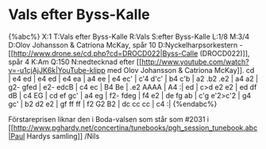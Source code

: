 # Vals efter Byss-Kalle

{%abc%}
X:1
T:Vals efter Byss-Kalle
R:Vals
S:efter Byss-Kalle
L:1/8
M:3/4
D:Olov Johansson & Catriona McKay, spår 10
D:Nyckelharpsorkestern - [[http://www.drone.se/cd.php?cd=DROCD022|Byss-Calle (DROCD022)]], spår 4
K:Am
Q:150
N:nedtecknad efter [[http://www.youtube.com/watch?v=-u1cjAjJK6k|YouTube-klipp med Olov Johansson & Catriona McKay]]. 
cd | e4 ed | e4 ed | e4 ea | a4 ee | e4 ec' | c'4 d'c' | b4 c'b | a2 .b2 .e2 | 
     a4 a2 | g2- gfed | e2- edcB | c4 ec | B4 Be | .e2 AAAA | A4 :|
ed | c>d e2 e2 | ed df dB | c4 EG | cd ef gc' | a4 eg | f2- fdeg | f4 e2 | 
      de fg ab | c'g e'2>c'2 | g4 gc' | b2 d2 e2 | gf ff ff | f2 G2 B2 | dc cc cc | c4 :|
{%endabc%}

Förstareprisen liknar den i Boda-valsen som står som #2031 i [[http://www.pghardy.net/concertina/tunebooks/pgh_session_tunebook.abc|Paul Hardys samling]] /Nils
